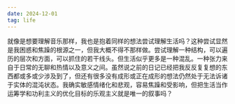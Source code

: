 ```yaml
---
date: 2024-12-01
tag: life
---
```

就像是想要理解音乐那样，我也是抱着同样的想法尝试理解生活吗？这种尝试显然是我困惑和焦躁的根源之一，但我大概不得不那样做。尝试理解一种结构，可以遍历的层次和方面，可以抓住的若干线头。但生活似乎更多是一种混乱。一种张力来自于日常的无聊和热情以及意义之间。虽然说之前的日记已经把我反反复复想的东西都或多或少涉及到了，但还有很多没有成形或正在成形的想法仍然处于无法诉诸于实体的混沌状态。我确实敏感情绪化和悲观，容易焦躁和受影响，但把生活当作运筹学和功利主义的优化目标的乐观主义就是唯一的叙事吗？
